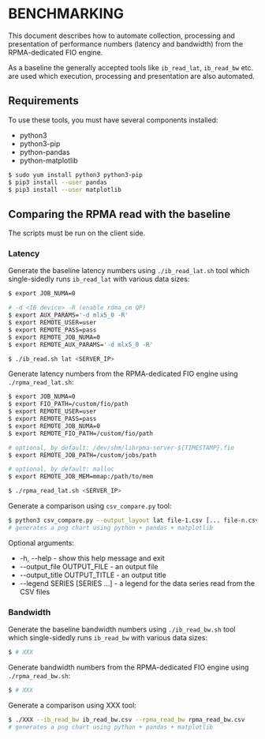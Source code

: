 # BENCHMARKING

This document describes how to automate collection, processing and presentation of performance numbers (latency and bandwidth) from the RPMA-dedicated FIO engine.

As a baseline the generally accepted tools like `ib_read_lat`, `ib_read_bw` etc. are used which execution, processing and presentation are also automated.

## Requirements

To use these tools, you must have several components installed:
 - python3
 - python3-pip
 - python-pandas
 - python-matplotlib

```sh
$ sudo yum install python3 python3-pip
$ pip3 install --user pandas
$ pip3 install --user matplotlib
```

## Comparing the RPMA read with the baseline

The scripts must be run on the client side.

### Latency

Generate the baseline latency numbers using `./ib_read_lat.sh` tool which single-sidedly runs `ib_read_lat` with various data sizes:

```sh
$ export JOB_NUMA=0

# -d <IB device> -R (enable rdma_cm QP)
$ export AUX_PARAMS='-d mlx5_0 -R'
$ export REMOTE_USER=user
$ export REMOTE_PASS=pass
$ export REMOTE_JOB_NUMA=0
$ export REMOTE_AUX_PARAMS='-d mlx5_0 -R'

$ ./ib_read.sh lat <SERVER_IP>
```

Generate latency numbers from the RPMA-dedicated FIO engine using `./rpma_read_lat.sh`:

```sh
$ export JOB_NUMA=0
$ export FIO_PATH=/custom/fio/path
$ export REMOTE_USER=user
$ export REMOTE_PASS=pass
$ export REMOTE_JOB_NUMA=0
$ export REMOTE_FIO_PATH=/custom/fio/path

# optional, by default: /dev/shm/librpma-server-${TIMESTAMP}.fio
$ export REMOTE_JOB_PATH=/custom/jobs/path

# optional, by default: malloc
$ export REMOTE_JOB_MEM=mmap:/path/to/mem

$ ./rpma_read_lat.sh <SERVER_IP>
```

Generate a comparison using `csv_compare.py` tool:

```sh
$ python3 csv_compare.py --output_layout lat file-1.csv [... file-n.csv]
# generates a png chart using python + pandas + matplotlib
```
Optional arguments:
 - -h, --help - show this help message and exit
 - --output_file OUTPUT_FILE - an output file
 - --output_title OUTPUT_TITLE - an output title
 - --legend SERIES [SERIES ...] - a legend for the data series read from the CSV files

### Bandwidth

Generate the baseline bandwidth numbers using `./ib_read_bw.sh` tool which single-sidedly runs `ib_read_bw` with various data sizes:

```sh
$ # XXX
```

Generate bandwidth numbers from the RPMA-dedicated FIO engine using `./rpma_read_bw.sh`:

```sh
$ # XXX
```

Generate a comparison using XXX tool:

```sh
$ ./XXX --ib_read_bw ib_read_bw.csv --rpma_read_bw rpma_read_bw.csv
# generates a png chart using python + pandas + matplotlib
```
